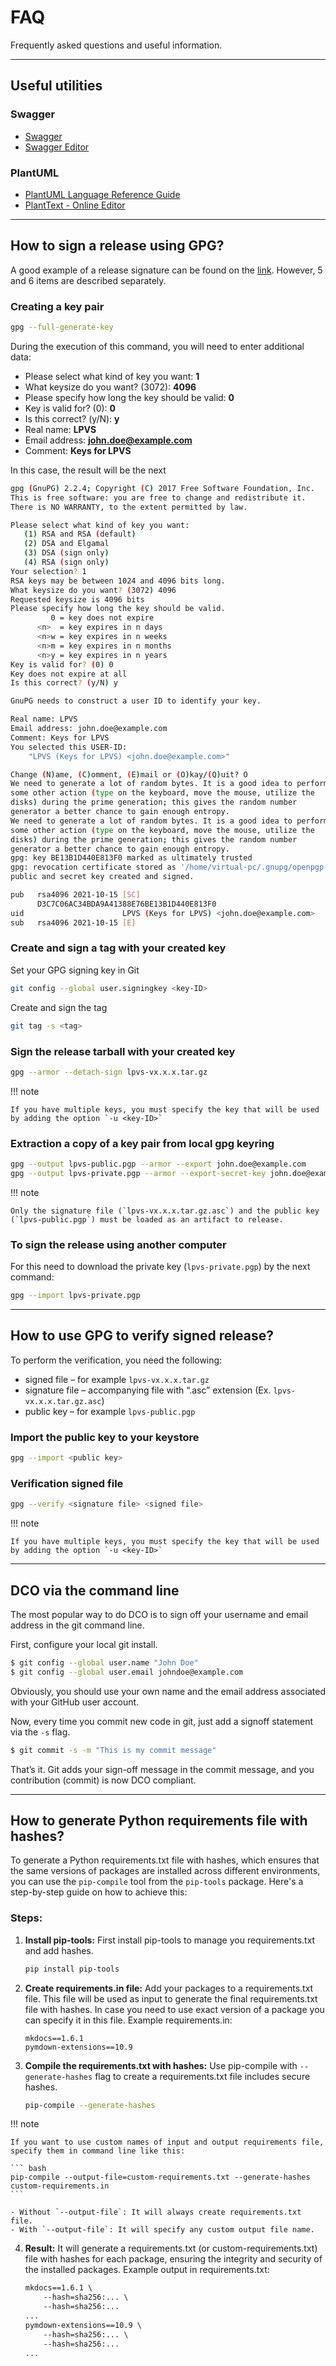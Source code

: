 # FAQ

Frequently asked questions and useful information.

---

## Useful utilities

### Swagger

* [Swagger](https://swagger.io/)
* [Swagger Editor](https://editor.swagger.io/)

### PlantUML

* [PlantUML Language Reference Guide](http://plantuml.com/guide)
* [PlantText - Online Editor](https://www.planttext.com/)

---

## How to sign a release using GPG?

A good example of a release signature can be found on the [link](https://wiki.debian.org/Creating%20signed%20GitHub%20releases). However, 5 and 6 items are described separately.

### Creating a key pair

```bash
gpg --full-generate-key
```

During the execution of this command, you will need to enter additional data:

* Please select what kind of key you want: **1**
* What keysize do you want? (3072): **4096**
* Please specify how long the key should be valid: **0**
* Key is valid for? (0): **0**
* Is this correct? (y/N): **y**
* Real name: **LPVS**
* Email address: **john.doe@example.com**
* Comment: **Keys for LPVS**

In this case, the result will be the next

```bash
gpg (GnuPG) 2.2.4; Copyright (C) 2017 Free Software Foundation, Inc.
This is free software: you are free to change and redistribute it.
There is NO WARRANTY, to the extent permitted by law.

Please select what kind of key you want:
   (1) RSA and RSA (default)
   (2) DSA and Elgamal
   (3) DSA (sign only)
   (4) RSA (sign only)
Your selection? 1
RSA keys may be between 1024 and 4096 bits long.
What keysize do you want? (3072) 4096
Requested keysize is 4096 bits
Please specify how long the key should be valid.
         0 = key does not expire
      <n>  = key expires in n days
      <n>w = key expires in n weeks
      <n>m = key expires in n months
      <n>y = key expires in n years
Key is valid for? (0) 0
Key does not expire at all
Is this correct? (y/N) y

GnuPG needs to construct a user ID to identify your key.

Real name: LPVS
Email address: john.doe@example.com
Comment: Keys for LPVS
You selected this USER-ID:
    "LPVS (Keys for LPVS) <john.doe@example.com>"

Change (N)ame, (C)omment, (E)mail or (O)kay/(Q)uit? O
We need to generate a lot of random bytes. It is a good idea to perform
some other action (type on the keyboard, move the mouse, utilize the
disks) during the prime generation; this gives the random number
generator a better chance to gain enough entropy.
We need to generate a lot of random bytes. It is a good idea to perform
some other action (type on the keyboard, move the mouse, utilize the
disks) during the prime generation; this gives the random number
generator a better chance to gain enough entropy.
gpg: key BE13B1D440E813F0 marked as ultimately trusted
gpg: revocation certificate stored as '/home/virtual-pc/.gnupg/openpgp-revocs.d/D3C7C06AC34BDA9A41388E76BE13B1D440E813F0.rev'
public and secret key created and signed.

pub   rsa4096 2021-10-15 [SC]
      D3C7C06AC34BDA9A41388E76BE13B1D440E813F0
uid                      LPVS (Keys for LPVS) <john.doe@example.com>
sub   rsa4096 2021-10-15 [E]
``` 

### Create and sign a tag with your created key

Set your GPG signing key in Git

```bash
git config --global user.signingkey <key-ID>
```

Create and sign the tag

```bash
git tag -s <tag>
```

### Sign the release tarball with your created key

```bash
gpg --armor --detach-sign lpvs-vx.x.x.tar.gz
```

!!! note

    If you have multiple keys, you must specify the key that will be used by adding the option `-u <key-ID>`

###  Extraction a copy of a key pair from local gpg keyring

```bash
gpg --output lpvs-public.pgp --armor --export john.doe@example.com 
gpg --output lpvs-private.pgp --armor --export-secret-key john.doe@example.com
```

!!! note

    Only the signature file (`lpvs-vx.x.x.tar.gz.asc`) and the public key (`lpvs-public.pgp`) must be loaded as an artifact to release.

### To sign the release using another computer

For this need to download the private key (`lpvs-private.pgp`) by the next command:

```bash
gpg --import lpvs-private.pgp
```

---

## How to use GPG to verify signed release?

To perform the verification, you need the following:
* signed file – for example `lpvs-vx.x.x.tar.gz`
* signature file – accompanying file with “.asc” extension (Ex. `lpvs-vx.x.x.tar.gz.asc`)
* public key – for example `lpvs-public.pgp`

### Import the public key to your keystore

```bash
gpg --import <public key>
```

### Verification signed file

```bash
gpg --verify <signature file> <signed file>
```

!!! note

    If you have multiple keys, you must specify the key that will be used by adding the option `-u <key-ID>`

---

## DCO via the command line

The most popular way to do DCO is to sign off your username and email address in the git command line.

First, configure your local git install.

```bash
$ git config --global user.name "John Doe" 
$ git config --global user.email johndoe@example.com
```

Obviously, you should use your own name and the email address associated with your GitHub user account.

Now, every time you commit new code in git, just add a signoff statement via the `-s` flag.

```bash
$ git commit -s -m "This is my commit message"
```

That’s it. Git adds your sign-off message in the commit message, and you contribution (commit) is now DCO compliant.

---

## How to generate Python requirements file with hashes?

To generate a Python requirements.txt file with hashes, which ensures that the same versions of packages are installed across different environments, you can use the `pip-compile` tool from the `pip-tools` package. Here's a step-by-step guide on how to achieve this:

### Steps:

1. **Install pip-tools:**
   First install pip-tools to manage you requirements.txt and add hashes.
   ``` bash
   pip install pip-tools
   ```

2. **Create requirements.in file:**
   Add your packages to a requirements.txt file. This file will be used as input to generate the final requirements.txt file with hashes.
   In case you need to use exact version of a package you can specify it in this file.
   Example requirements.in:
   ``` in
   mkdocs==1.6.1
   pymdown-extensions==10.9
   ```

3. **Compile the requirements.txt with hashes:**
   Use pip-compile with `--generate-hashes` flag to create a requirements.txt file includes secure hashes.
   ``` bash
   pip-compile --generate-hashes
   ```

!!! note

    If you want to use custom names of input and output requirements file, specify them in command line like this:

    ``` bash
    pip-compile --output-file=custom-requirements.txt --generate-hashes custom-requirements.in
    ```

    - Without `--output-file`: It will always create requirements.txt file.
    - With `--output-file`: It will specify any custom output file name.

4. **Result:**
   It will generate a requirements.txt (or custom-requirements.txt) file with hashes for each package, ensuring the integrity and security of the installed packages.
   Example output in requirements.txt:
   ``` txt
   mkdocs==1.6.1 \
       --hash=sha256:... \
       --hash=sha256:...
   ...
   pymdown-extensions==10.9 \
       --hash=sha256:... \
       --hash=sha256:...
   ...
   ```
